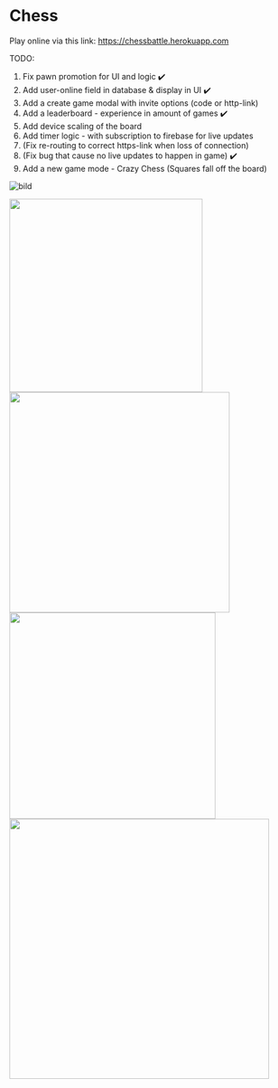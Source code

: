 # Chess

Play online via this link: https://chessbattle.herokuapp.com

TODO:

1. Fix pawn promotion for UI and logic ✔️
2. Add user-online field in database & display in UI ✔️
3. Add a create game modal with invite options (code or http-link)
4. Add a leaderboard - experience in amount of games ✔️
5. Add device scaling of the board
6. Add timer logic - with subscription to firebase for live updates
7. (Fix re-routing to correct https-link when loss of connection)
8. (Fix bug that cause no live updates to happen in game) ✔️
9. Add a new game mode - Crazy Chess (Squares fall off the board)

![bild](https://user-images.githubusercontent.com/42782387/134075059-34b31eac-2c56-4468-8585-f90f7980e200.png)

<p float="left">
<img src="https://user-images.githubusercontent.com/42782387/134075012-e344be22-49fc-4d95-aed9-8b064a79909a.png" width="342" />
  <img src="https://user-images.githubusercontent.com/42782387/134074848-bc23ccf3-c178-4333-b256-6e02fc0b4898.png" width="390" />
  <img src="https://user-images.githubusercontent.com/42782387/134074992-e7e3917c-96cf-4ef8-8fd6-145501b22711.png" width="365" /> 
  <img src="https://user-images.githubusercontent.com/42782387/134975449-b8f8cd94-a71d-4b41-8454-29e3197b6ab7.png" width="460" /> 
</p>
